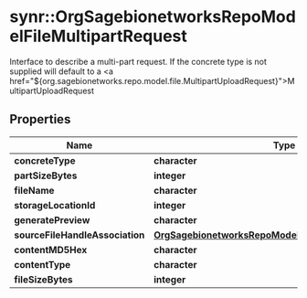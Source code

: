 # synr::OrgSagebionetworksRepoModelFileMultipartRequest

Interface to describe a multi-part request. If the concrete type is not supplied will default to a <a href=\"${org.sagebionetworks.repo.model.file.MultipartUploadRequest}\">MultipartUploadRequest</a>

## Properties
Name | Type | Description | Notes
------------ | ------------- | ------------- | -------------
**concreteType** | **character** |  | 
**partSizeBytes** | **integer** |  | [optional] 
**fileName** | **character** |  | [optional] 
**storageLocationId** | **integer** |  | [optional] 
**generatePreview** | **character** |  | [optional] 
**sourceFileHandleAssociation** | [**OrgSagebionetworksRepoModelFileFileHandleAssociation**](org.sagebionetworks.repo.model.file.FileHandleAssociation.md) |  | [optional] 
**contentMD5Hex** | **character** |  | [optional] 
**contentType** | **character** |  | [optional] 
**fileSizeBytes** | **integer** |  | [optional] 


